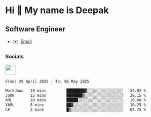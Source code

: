 Hi 👋 My name is Deepak
=======================

Software Engineer
-----------------
* ✉️  [Email](mailto:kumar.neu19@gmail.com)


### Socials

<p align="left"><a href="https://www.linkedin.com/in/deepak94kumar" target="_blank" rel="noreferrer"><img src="https://raw.githubusercontent.com/danielcranney/readme-generator/main/public/icons/socials/linkedin.svg" width="32" height="32" /></a></p>

<!--START_SECTION:waka-->

```txt
From: 29 April 2025 - To: 06 May 2025

Markdown   18 mins         ████████▓░░░░░░░░░░░░░░░░   34.92 %
JSON       15 mins         ███████▒░░░░░░░░░░░░░░░░░   29.15 %
XML        10 mins         █████░░░░░░░░░░░░░░░░░░░░   19.88 %
YAML       5 mins          ██▓░░░░░░░░░░░░░░░░░░░░░░   10.25 %
C#         2 mins          █▒░░░░░░░░░░░░░░░░░░░░░░░   04.75 %
```

<!--END_SECTION:waka-->
